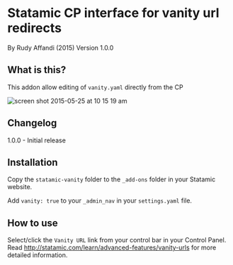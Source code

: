 # Statamic CP interface for vanity url redirects
By Rudy Affandi (2015)
Version 1.0.0

## What is this?
This addon allow editing of `vanity.yaml` directly from the CP

![screen shot 2015-05-25 at 10 15 19 am](https://cloud.githubusercontent.com/assets/1151181/7797773/2f788d60-02c7-11e5-9d7e-97d0081c1699.png)

## Changelog
1.0.0 - Initial release

## Installation
Copy the `statamic-vanity` folder to the `_add-ons` folder in your Statamic website.

Add `vanity: true` to your `_admin_nav` in your `settings.yaml` file.

## How to use

Select/click the `Vanity URL` link from your control bar in your Control Panel.
Read http://statamic.com/learn/advanced-features/vanity-urls for more detailed information.
